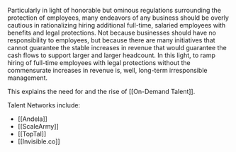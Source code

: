 

Particularly in light of honorable but ominous regulations surrounding the protection of employees, many endeavors of any business should be overly cautious in rationalizing hiring additional full-time, salaried employees with benefits and legal protections. Not because businesses should have no responsibility to employees, but because there are many initiatives that cannot guarantee the stable increases in revenue that would guarantee the cash flows to support larger and larger headcount. In this light, to ramp hiring of full-time employees with legal protections without the commensurate increases in revenue is, well, long-term irresponsible management. 

This explains the need for and the rise of [[On-Demand Talent]]. 

Talent Networks include:
- [[Andela]]
- [[ScaleArmy]]
- [[TopTal]]
- [[Invisible.co]]








